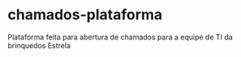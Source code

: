 # chamados-plataforma
Plataforma feita para abertura de chamados para a equipe de TI da brinquedos Estrela

